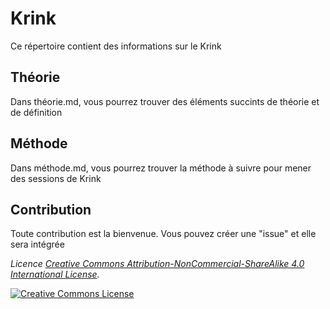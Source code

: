 # Krink

Ce répertoire contient des informations sur le Krink

## Théorie

Dans théorie.md, vous pourrez trouver des éléments succints de théorie et de définition

## Méthode

Dans méthode.md, vous pourrez trouver la méthode à suivre pour mener des sessions de Krink

## Contribution

Toute contribution est la bienvenue. Vous pouvez créer une "issue" et elle sera intégrée

*_Licence <a rel="license" href="http://creativecommons.org/licenses/by-nc-sa/4.0/">Creative Commons Attribution-NonCommercial-ShareAlike 4.0 International License</a>._*

<a rel="license" href="http://creativecommons.org/licenses/by-nc-sa/4.0/" target="_blank"><img alt="Creative Commons License" style="border-width:0" src="https://i.creativecommons.org/l/by-nc-sa/4.0/88x31.png" /></a> 

